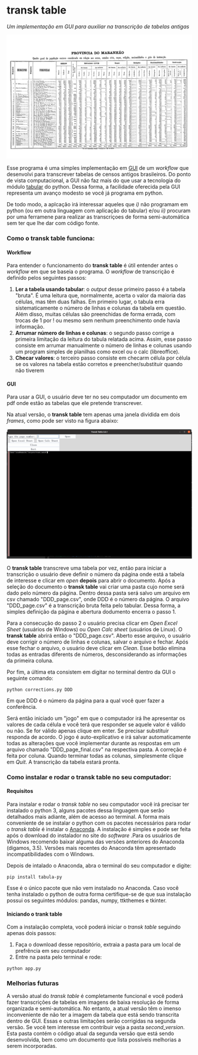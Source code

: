 # transk table
*Um implementação em GUI para auxiliar na transcrição de tabelas antigas*

![alt text](https://github.com/lucascr91/transk_table/blob/master/maranhao.jpg)


Esse programa é uma simples implementação em [GUI](https://en.wikipedia.org/wiki/Graphical_user_interface) de um _workflow_ que desenvolvi para transcrever tabelas de censos antigos brasileiros. Do ponto de vista computacional, a GUI não faz mais do que usar a tecnologia do módulo [tabular](https://github.com/chezou/tabula-py) do python. Dessa forma, a facilidade oferecida pela GUI representa um avanço modesto se você já programa em python.

De todo modo, a aplcação irá interessar aqueles que _i)_ não programam em python (ou em outra linguagem com aplicação do tabular) e/ou _ii)_ procuram por uma ferramene para realizar as transcriçoes de forma semi-automática sem ter que lhe dar com código fonte.

<!-- Essa breve apresentação da ferramenta está dividida em três seções. Na seção seguinte ~mostramos o funcionamento do programa. A ideia dessa seção é, antes de discutir instalação e limitações, mostrar ao usuário o que é o programa e o que ele faz. Mostramos como rodar o programa na seção 3, enquanto uma discussão sobre melhorias potenciais e manutenção do programa são arroladas na seção 4. -->


### Como o **transk table** funciona:

#### Workflow

Para entender o funcionamento do **transk table** é útil entender antes o _workflow_ em que se baseia o programa. O _workflow_ de transcrição é definido pelos seguintes passos:

1) **Ler a tabela usando tabular**: o _output_ desse primeiro passo é a tabela "bruta". É uma leitura que, normalmente, acerta o valor da maioria das células, mas têm duas falhas. Em primeiro lugar, o tabula erra sistematicamente o número de linhas e colunas da tabela em questão. Além disso, muitas células são preenchidas de forma errada, com trocas de 1 por ! ou mesmo sem nenhum preenchimento onde havia informação.
2) **Arrumar número de linhas e colunas**: o segundo passo corrige a primeira limitação da leitura do tabula relatada acima. Assim, esse passo consiste em arrumar manualmente o número de linhas e colunas usando um program simples de planilhas como excel ou o calc (libreoffice).
3) **Checar valores**: o terceiro passo consiste em checarm célula por célula se os valores na tabela estão corretos e preencher/substituir quando não tiverem

#### GUI

Para usar a GUI, o usuário deve ter no seu computador um documento em pdf onde estão as tabelas que ele pretende transcrever.

Na atual versão, o **transk table** tem apenas uma janela dividida em dois _frames_, como pode ser visto na figura abaixo:

![alt text](https://github.com/lucascr91/transk_table/blob/master/gui_tt.png)

O **transk table** transcreve uma tabela por vez, então para iniciar a transcrição o usuário deve definir o número da página onde está a tabela de interesse e clicar em *open* **depois** para abrir o documento. Após a seleção do documento o **transk table** vai criar uma pasta cujo nome será dado pelo número da página. Dentro dessa pasta será salvo um arquivo em csv chamado "DDD_page.csv", onde DDD é o número da página. O arquivo "DDD_page.csv" é a transcrição bruta feita pelo tabular. Dessa forma, a simples definição da página e abertura dodumento encerra o passo 1.

Para a consecução do passo 2 o usuário precisa clicar em *Open Excel Sheet* (usuários de Windows) ou *Open Calc sheet* (usuários de Linux). O **transk table** abrirá então o "DDD_page.csv". Aberto esse arquivo, o usuário deve corrigir o número de linhas e colunas, salvar o arquivo e fechar. Após esse fechar o arquivo, o usuário deve clicar em *Clean*. Esse botão elimina todas as entradas diferents de números, desconsiderando as informações da primeira coluna. 

Por fim, a última eta consistem em digitar no terminal dentro da GUI o seguinte comando:

```
python corrections.py DDD
```
Em que DDD é o número da página para a qual você quer fazer a conferência.

Será então iniciado um "jogo" em que o computador irá lhe apresentar os valores de cada célula e você terá que responder se aquele valor é válido ou não. Se for válido apenas clique em enter. Se precisar substituir responda de acordo. O jogo é auto-explicativo e irá salvar automaticamente todas as alterações que você implementar durante as respostas em um arquivo chamado "DDD_page_final.csv" na respectiva pasta. A correção é feita por coluna. Quando terminar todas as colunas, simplesmente clique em *Quit*. A transcrição da tabela estará pronta.


### Como instalar e rodar o transk table no seu computador:

#### Requisitos

Para instalar e rodar o *transk table* no seu computador você irá precisar ter instalado o python 3, alguns pacotes dessa linguagem que serão detalhados mais adiante, além de acesso ao terminal. A forma mais conveniente de se instalar o python com os pacotes necessários para rodar o *transk table* é instalar o [Anaconda](https://www.anaconda.com/products/individual). A instalação é simples e pode ser feita após o download do instalador no site do _software_ .Para os usuários de Windows recomendo baixar alguma das versões anteriores do Anaconda (digamos, 3.5). Versões mais recentes do Anaconda têm apresentado incompatibilidades com o Windows.

Depois de intalado o Anaconda, abra o terminal do seu computador e digite:

```
pip install tabula-py
```

Esse é o único pacote que não vem instalado no Anaconda. Caso você tenha instalado o python de outra forma certifique-se de que sua instalação possui os seguintes módulos: pandas, numpy, ttkthemes e tkinter.

#### Iniciando o trank table

Com a instalação completa, você poderá iniciar o *transk table* seguindo apenas dois passos:

1) Faça o download desse repositório, extraia a pasta para um local de prefrência em seu computador
2) Entre na pasta pelo terminal e rode:

```
python app.py
```

### Melhorias futuras

A versão atual do *transk table* é completamente funcional e você poderá fazer transcrições de tabelas em imagens de baixa resolução de forma organizada e semi-automática. No entanto, a atual versão têm o imenso inconveniente de não ter a imagem da  tabela que está sendo transcrita dentro de GUI. Essas e outras limitações serão corrigidas na segunda versão. Se você tem interesse em contribuir veja a pasta *second_version*. Esta pasta contém o código atual da segunda versão que está sendo desenvolvida, bem como um documento que lista possíveis melhorias a serem incorporadas.
